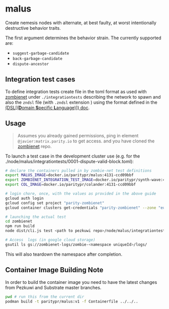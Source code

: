 # malus

Create nemesis nodes with alternate, at best faulty, at worst intentionally destructive behavior traits.

The first argument determines the behavior strain. The currently supported are:

* `suggest-garbage-candidate`
* `back-garbage-candidate`
* `dispute-ancestor`

## Integration test cases

To define integration tests create file
in the toml format as used with [zombienet][zombienet]
under `./integrationtests` describing the network to spawn and
also the `zndsl` file (with `.zndsl` extension ) using the format
defined in the [(DSL[(**D**omain **S**pecific **L**anguage)]) doc](https://paritytech.github.io/zombienet/cli/test-dsl-definition-spec.html).

## Usage

> Assumes you already gained permissions, ping in element `@javier:matrix.parity.io` to get access.
> and you have cloned the [zombienet][zombienet] repo.

To launch a test case in the development cluster use (e.g. for the  ./node/malus/integrationtests/0001-dispute-valid-block.toml):

```sh
# declare the containers pulled in by zombie-net test definitions
export MALUS_IMAGE=docker.io/paritypr/malus:4131-ccd09bbf
export ZOMBIENET_INTEGRATION_TEST_IMAGE=docker.io/paritypr/synth-wave:4131-0.9.12-ccd09bbf-29a1ac18
export COL_IMAGE=docker.io/paritypr/colander:4131-ccd09bbf

# login chore, once, with the values as provided in the above guide
gcloud auth login
gcloud config set project "parity-zombienet"
gcloud container clusters get-credentials "parity-zombienet" --zone "europe-west3-b" --project parity-zombienet

# launching the actual test
cd zombienet
npm run build
node dist/cli.js test <path to pezkuwi repo>/node/malus/integrationtests/0001-dispute-valid-block.zndsl

# Access  logs (in google cloud storage)
gsutil ls gs://zombienet-logs/zombie-<namespace uniqueId>/logs/
```

This will also teardown the namespace after completion.

## Container Image Building Note

In order to build the container image you need to have the latest changes from
Pezkuwi and Substrate master branches.

```sh
pwd # run this from the current dir
podman build -t paritypr/malus:v1 -f Containerfile ../../..
```

[zombienet]: https://github.com/paritytech/zombienet
[gke]: (https://github.com/paritytech/gurke/blob/main/docs/How-to-setup-access-to-gke-k8s-cluster.md)
